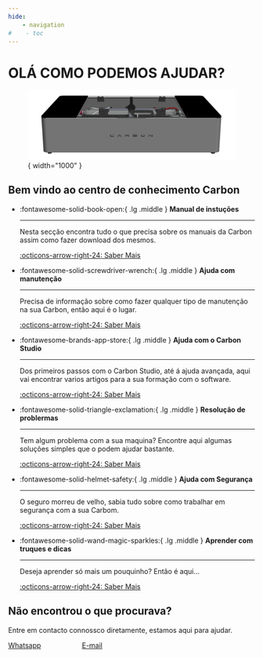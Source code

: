```yaml
---
hide:
    - navigation
#    - toc
---
```

# OLÁ COMO PODEMOS AJUDAR?

<figure markdown="span">

  ![](images/GadgetCARBON.PNG){ width="1000" }
  <figcaption></figcaption>

</figure>

## Bem vindo ao centro de conhecimento Carbon

<div class="grid cards" markdown>

-   :fontawesome-solid-book-open:{ .lg .middle } __Manual de instuções__

    ---

    Nesta secção encontra tudo o que precisa sobre os manuais da Carbon assim como fazer download dos mesmos.

    [:octicons-arrow-right-24: Saber Mais](https://gadgetpluskdb.github.io/Carbon-FAQS/manual/)

-   :fontawesome-solid-screwdriver-wrench:{ .lg .middle } __Ajuda com manutenção__

    ---

    Precisa de informação sobre como fazer qualquer tipo de manutenção na sua Carbon, então aqui é o lugar.

    [:octicons-arrow-right-24: Saber Mais](https://gadgetpluskdb.github.io/Carbon-FAQS/manuten%C3%A7%C3%A3o/%C3%A1gua/agua-na-carbon/)

-   :fontawesome-brands-app-store:{ .lg .middle } __Ajuda com o Carbon Studio__

    ---

    Dos primeiros passos com o Carbon Studio, até á ajuda avançada, aqui vai encontrar varios artigos para a sua formação com o software.

    [:octicons-arrow-right-24: Saber Mais](https://gadgetpluskdb.github.io/Carbon-FAQS/studio/instalar-software/)

-   :fontawesome-solid-triangle-exclamation:{ .lg .middle } __Resolução de problermas__

    ---

    Tem algum problema com a sua maquina? Encontre aqui algumas soluções simples que o podem ajudar bastante.

    [:octicons-arrow-right-24: Saber Mais](https://gadgetpluskdb.github.io/Carbon-FAQS/troubleshooting/corte-diferente/ajustar-correias/)

-   :fontawesome-solid-helmet-safety:{ .lg .middle } __Ajuda com Segurança__

    ---

    O seguro morreu de velho, sabia tudo sobre como trabalhar em segurança com a sua Carbom.

    [:octicons-arrow-right-24: Saber Mais](https://gadgetpluskdb.github.io/Carbon-FAQS/seguran%C3%A7a/instruc%C3%B5es-seguranca/)

-   :fontawesome-solid-wand-magic-sparkles:{ .lg .middle } __Aprender com truques e dicas__

    ---

    Deseja aprender só mais um pouquinho? Então é aqui...

    [:octicons-arrow-right-24: Saber Mais](https://gadgetpluskdb.github.io/Carbon-FAQS/truques-%26-dicas/vetorizar-imagem/)          

</div>

## Não encontrou o que procurava?

Entre em contacto connossco diretamente, estamos aqui para ajudar.

<!DOCTYPE html>
<html lang="en">
<head>
    <meta charset="UTF-8">
    <meta name="viewport" content="width=device-width, initial-scale=1.0">
    <title>Document</title>
    <link rel="stylesheet" href="https://cdnjs.cloudflare.com/ajax/libs/font-awesome/6.0.0-beta3/css/all.min.css">
</head>

<div style="display: inline-block; margin-right: 80px;">
    <a href="https://api.whatsapp.com/send?1=pt_pt&phone=351939039730" class="md-button" style="width: 200px; height: 54px;">
        Whatsapp <i class="fab fa-whatsapp" style="vertical-align: middle;"></i>
    </a>
</div>

<div style="display: inline-block;">
    <a href="mailto:contacto@gadgetplus.pt" class="md-button" style="width: 200px; height: 54px;">
        E-mail <i class="fas fa-paper-plane" style="vertical-align: middle;"></i>
    </a>
</div>